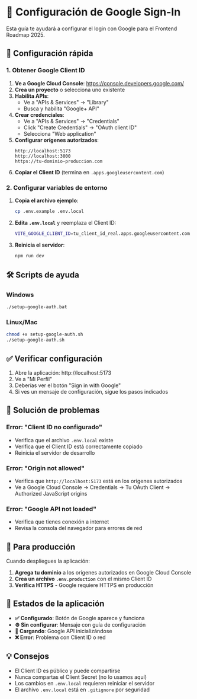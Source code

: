 # 🔐 Configuración de Google Sign-In

Esta guía te ayudará a configurar el login con Google para el Frontend Roadmap 2025.

## 🚀 Configuración rápida

### 1. Obtener Google Client ID

1. **Ve a Google Cloud Console**: https://console.developers.google.com/
2. **Crea un proyecto** o selecciona uno existente
3. **Habilita APIs**:
   - Ve a "APIs & Services" → "Library"
   - Busca y habilita "Google+ API"
4. **Crear credenciales**:
   - Ve a "APIs & Services" → "Credentials"
   - Click "Create Credentials" → "OAuth client ID"
   - Selecciona "Web application"
5. **Configurar orígenes autorizados**:
   ```
   http://localhost:5173
   http://localhost:3000
   https://tu-dominio-produccion.com
   ```
6. **Copiar el Client ID** (termina en `.apps.googleusercontent.com`)

### 2. Configurar variables de entorno

1. **Copia el archivo ejemplo**:
   ```bash
   cp .env.example .env.local
   ```

2. **Edita `.env.local`** y reemplaza el Client ID:
   ```bash
   VITE_GOOGLE_CLIENT_ID=tu_client_id_real.apps.googleusercontent.com
   ```

3. **Reinicia el servidor**:
   ```bash
   npm run dev
   ```

## 🛠️ Scripts de ayuda

### Windows
```bash
./setup-google-auth.bat
```

### Linux/Mac
```bash
chmod +x setup-google-auth.sh
./setup-google-auth.sh
```

## ✅ Verificar configuración

1. Abre la aplicación: http://localhost:5173
2. Ve a "Mi Perfil"
3. Deberías ver el botón "Sign in with Google"
4. Si ves un mensaje de configuración, sigue los pasos indicados

## 🔧 Solución de problemas

### Error: "Client ID no configurado"
- Verifica que el archivo `.env.local` existe
- Verifica que el Client ID está correctamente copiado
- Reinicia el servidor de desarrollo

### Error: "Origin not allowed"
- Verifica que `http://localhost:5173` está en los orígenes autorizados
- Ve a Google Cloud Console → Credentials → Tu OAuth Client → Authorized JavaScript origins

### Error: "Google API not loaded"
- Verifica que tienes conexión a internet
- Revisa la consola del navegador para errores de red

## 📱 Para producción

Cuando despliegues la aplicación:

1. **Agrega tu dominio** a los orígenes autorizados en Google Cloud Console
2. **Crea un archivo `.env.production`** con el mismo Client ID
3. **Verifica HTTPS** - Google requiere HTTPS en producción

## 🎯 Estados de la aplicación

- **✅ Configurado**: Botón de Google aparece y funciona
- **⚙️ Sin configurar**: Mensaje con guía de configuración
- **🔄 Cargando**: Google API inicializándose
- **❌ Error**: Problema con Client ID o red

## 💡 Consejos

- El Client ID es público y puede compartirse
- Nunca compartas el Client Secret (no lo usamos aquí)
- Los cambios en `.env.local` requieren reiniciar el servidor
- El archivo `.env.local` está en `.gitignore` por seguridad
